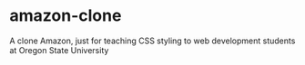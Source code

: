 # amazon-clone
A clone Amazon, just for teaching CSS styling to web development students at Oregon State University
